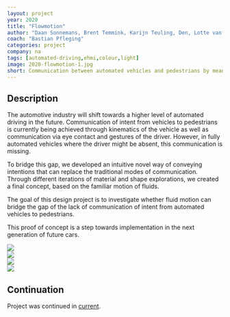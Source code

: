 ```yaml
---
layout: project
year: 2020
title: "Flowmotion"
author: "Daan Sonnemans, Brent Temmink, Karijn Teuling, Den, Lotte van Berkel"
coach: "Bastian Pfleging"
categories: project
company: na
tags: [automated-driving,ehmi,colour,light]
image: 2020-flowmotion-1.jpg
short: Communication between automated vehicles and pedestrians by means of liquid. 
---
```


## Description
The automotive industry will shift towards a higher level of automated driving in the future. Communication of intent from vehicles to pedestrians is currently being achieved through kinematics of the vehicle as well as communication via eye contact and gestures of the driver. However, in fully automated vehicles where the driver might be absent, this communication is missing.

To bridge this gap, we developed an intuitive novel way of conveying intentions that can replace the traditional modes of communication. Through different iterations of material and shape explorations, we created a final concept, based on the familiar motion of fluids.

The goal of this design project is to investigate whether fluid motion can bridge the gap of the lack of communication of intent from automated vehicles to pedestrians.

This proof of concept is a step towards implementation in the next generation of future cars.

<div class="project-image">
  <img src="/assets/img/2020-flowmotion-2.jpg">
</div>
<div class="project-image">
  <img src="/assets/img/2020-flowmotion-3.jpg">
</div>
<div class="project-image">
  <img src="/assets/img/2020-flowmotion-4.jpg">
</div>
<div class="project-image">
  <img src="/assets/img/2020-flowmotion-5.jpg">
</div>

## Continuation
Project was continued in [current](/current).